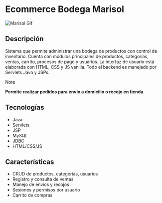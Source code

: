 # Ecommerce Bodega Marisol
![Marisol Gif](https://github.com/gatoapatico/BodegaJavaWeb/blob/0ccb8c83c352b21fa711bbd01fdcf5bfa6d6d59e/gif-marisol.gif)
## Descripción
Sistema que permite administrar una bodega de productos con control de inventario. Cuenta con módulos principales de productos, categorías, ventas, carrito, procesos de pago y usuarios. 
La interfaz de usuario está elaborada con HTML, CSS y JS vanilla. Todo el backend es manejado por Servlets Java y JSPs.

> [!NOTE]
**Permite realizar pedidos para envío a domicilio o recojo en tienda.**  

## Tecnologías  
- Java
- Servlets
- JSP
- MySQL
- JDBC
- HTML/CSS/JS  

## Características  
- CRUD de productos, categorías, usuarios
- Registro y consulta de ventas  
- Manejo de envíos y recojos  
- Sesiones y permisos por usuario
- Carrito de compras
